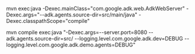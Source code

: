mvn exec:java -Dexec.mainClass="com.google.adk.web.AdkWebServer" -Dexec.args="--adk.agents.source-dir=src/main/java" -Dexec.classpathScope="compile"

mvn compile exec:java "-Dexec.args=--server.port=8080 --adk.agents.source-dir=src/ --logging.level.com.google.adk.dev=DEBUG --logging.level.com.google.adk.demo.agents=DEBUG"